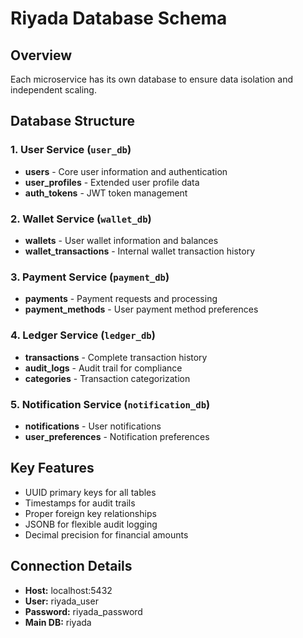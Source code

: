 # Riyada Database Schema

## Overview

Each microservice has its own database to ensure data isolation and independent scaling.

## Database Structure

### 1. User Service (`user_db`)

- **users** - Core user information and authentication
- **user_profiles** - Extended user profile data
- **auth_tokens** - JWT token management

### 2. Wallet Service (`wallet_db`)

- **wallets** - User wallet information and balances
- **wallet_transactions** - Internal wallet transaction history

### 3. Payment Service (`payment_db`)

- **payments** - Payment requests and processing
- **payment_methods** - User payment method preferences

### 4. Ledger Service (`ledger_db`)

- **transactions** - Complete transaction history
- **audit_logs** - Audit trail for compliance
- **categories** - Transaction categorization

### 5. Notification Service (`notification_db`)

- **notifications** - User notifications
- **user_preferences** - Notification preferences

## Key Features

- UUID primary keys for all tables
- Timestamps for audit trails
- Proper foreign key relationships
- JSONB for flexible audit logging
- Decimal precision for financial amounts

## Connection Details

- **Host:** localhost:5432
- **User:** riyada_user
- **Password:** riyada_password
- **Main DB:** riyada
